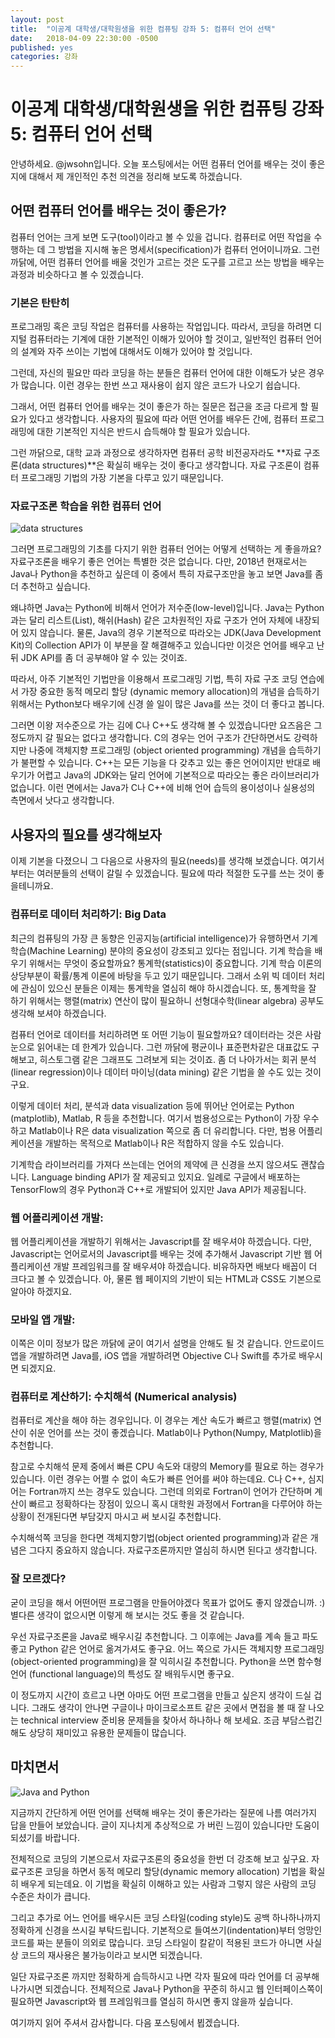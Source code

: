 ```yaml
---
layout: post
title:  "이공계 대학생/대학원생을 위한 컴퓨팅 강좌 5: 컴퓨터 언어 선택"
date:   2018-04-09 22:30:00 -0500
published: yes
categories: 강좌
---
```


# 이공계 대학생/대학원생을 위한 컴퓨팅 강좌 5: 컴퓨터 언어 선택

안녕하세요. @jwsohn입니다. 오늘 포스팅에서는 어떤 컴퓨터 언어를 배우는 것이
좋은지에 대해서 제 개인적인 추천 의견을 정리해 보도록 하겠습니다.

## 어떤 컴퓨터 언어를 배우는 것이 좋은가? 

컴퓨터 언어는 크게 보면 도구(tool)이라고 볼 수 있을 겁니다. 컴퓨터로 어떤
작업을 수행하는 데 그 방법을 지시해 놓은 명세서(specification)가 컴퓨터
언어이니까요. 그런 까닭에, 어떤 컴퓨터 언어를 배울 것인가 고르는 것은 
도구를 고르고 쓰는 방법을 배우는 과정과 비슷하다고 볼 수 있겠습니다.

### 기본은 탄탄히

프로그래밍 혹은 코딩 작업은 컴퓨터를 사용하는 작업입니다. 따라서, 코딩을
하려면 디지털 컴퓨터라는 기계에 대한 기본적인 이해가 있어야 할 것이고,
일반적인 컴퓨터 언어의 설계와 자주 쓰이는 기법에 대해서도 이해가 있어야 할
것입니다.

그런데, 자신의 필요만 따라 코딩을 하는 분들은 컴퓨터 언어에 대한 이해도가 낮은
경우가 많습니다. 이런 경우는 한번 쓰고 재사용이 쉽지 않은 코드가 나오기
쉽습니다. 

그래서, 어떤 컴퓨터 언어를 배우는 것이 좋은가 하는 질문은 접근을 조금 다르게
할 필요가 있다고 생각합니다. 사용자의 필요에 따라 어떤 언어를 배우든 간에,
컴퓨터 프로그래밍에 대한 기본적인 지식은 반드시 습득해야 할 필요가 있습니다.

그런 까닭으로, 대학 교과 과정으로 생각하자면 컴퓨터 공학 비전공자라도 **자료
구조론(data structures)**은 확실히 배우는 것이 좋다고 생각합니다. 자료 구조론이
컴퓨터 프로그래밍 기법의 가장 기본을 다루고 있기 때문입니다.

### 자료구조론 학습을 위한 컴퓨터 언어

![data structures](/assets/2018-04-09-computing-for-scieng-students-05/data-structures.jpg)

그러면 프로그래밍의 기초를 다지기 위한 컴퓨터 언어는 어떻게 선택하는 게
좋을까요? 자료구조론을 배우기 좋은 언어는 특별한 것은 없습니다. 다만, 2018년
현재로서는 Java나 Python을 추천하고 싶은데 이 중에서 특히 자료구조만을
놓고 보면 Java를 좀 더 추천하고 싶습니다.

왜냐하면 Java는 Python에 비해서 언어가 저수준(low-level)입니다. Java는
Python과는 달리 리스트(List), 해쉬(Hash) 같은 고차원적인 자료 구조가 언어
자체에 내장되어 있지 않습니다. 물론, Java의 경우 기본적으로 따라오는 JDK(Java
Development Kit)의 Collection API가 이 부분을 잘 해결해주고 있습니다만 이것은
언어를 배우고 난 뒤 JDK API를 좀 더 공부해야 알 수 있는 것이죠.

따라서, 아주 기본적인 기법만을 이용해서 프로그래밍 기법, 특히 자료 구조 코딩
연습에서 가장 중요한 동적 메모리 할당 (dynamic memory allocation)의 개념을
습득하기 위해서는 Python보다 배우기에 신경 쓸 일이 많은 Java를 쓰는 것이 더
좋다고 봅니다.

그러면 이왕 저수준으로 가는 김에 C나 C++도 생각해 볼 수 있겠습니다만 요즈음은
그 정도까지 갈 필요는 없다고 생각합니다. C의 경우는 언어 구조가 간단하면서도
강력하지만 나중에 객체지향 프로그래밍 (object oriented programming) 개념을
습득하기가 불편할 수 있습니다. C++는 모든 기능을 다 갖추고 있는 좋은
언어이지만 반대로 배우기가 어렵고 Java의 JDK와는 달리 언어에 기본적으로
따라오는 좋은 라이브러리가 없습니다. 이런 면에서는 Java가 C나 C++에 비해 언어
습득의 용이성이나 실용성의 측면에서 낫다고 생각합니다.

## 사용자의 필요를 생각해보자

이제 기본을 다졌으니 그 다음으로 사용자의 필요(needs)를 생각해 보겠습니다.
여기서부터는 여러분들의 선택이 갈릴 수 있겠습니다. 필요에 따라 적절한 도구를
쓰는 것이 좋을테니까요. 

### 컴퓨터로 데이터 처리하기: Big Data

최근의 컴퓨팅의 가장 큰 동향은 인공지능(artificial intelligence)가 유행하면서
기계 학습(Machine Learning) 분야의 중요성이 강조되고 있다는 점입니다. 기계
학습을 배우기 위해서는 무엇이 중요할까요? 통계학(statistics)이 중요합니다.
기계 학습 이론의 상당부분이 확률/통계 이론에 바탕을 두고 있기 때문입니다.
그래서 소위 빅 데이터 처리에 관심이 있으신 분들은 이제는 통계학을 열심히 해야
하시겠습니다. 또, 통계학을 잘 하기 위해서는 행렬(matrix) 연산이 많이 필요하니
선형대수학(linear algebra) 공부도 생각해 보셔야 하겠습니다.

컴퓨터 언어로 데이터를 처리하려면 또 어떤 기능이 필요할까요? 데이터라는 것은
사람 눈으로 읽어내는 데 한계가 있습니다. 그런 까닭에 평균이나 표준편차같은
대표값도 구해보고, 히스토그램 같은 그래프도 그려보게 되는 것이죠. 좀 더
나아가서는 회귀 분석(linear regression)이나 데이터 마이닝(data mining) 같은
기법을 쓸 수도 있는 것이구요.

이렇게 데이터 처리, 분석과 data visualization 등에 뛰어난 언어로는 Python
(matplotlib), Matlab, R 등을 추천합니다. 여기서 범용성으로는 Python이 가장
우수하고 Matlab이나 R은 data visualization 쪽으로 좀 더 유리합니다. 다만, 범용
어플리케이션을 개발하는 목적으로 Matlab이나 R은 적합하지 않을 수도 있습니다.

기계학습 라이브러리를 가져다 쓰는데는 언어의 제약에 큰 신경을 쓰지 않으셔도
괜찮습니다. Language binding API가 잘 제공되고 있지요. 일례로 구글에서
배포하는 TensorFlow의 경우 Python과 C++로 개발되어 있지만 Java API가
제공됩니다. 

### 웹 어플리케이션 개발:

웹 어플리케이션을 개발하기 위해서는 Javascript를 잘 배우셔야 하겠습니다.
다만, Javascript는 언어로서의 Javascript를 배우는 것에 추가해서 Javascript
기반 웹 어플리케이션 개발 프레임워크를 잘 배우셔야 하겠습니다. 비유하자면
배보다 배꼽이 더 크다고 볼 수 있겠습니다. 아, 물론 웹 페이지의 기반이 되는
HTML과 CSS도 기본으로 알아야 하겠지요. 

### 모바일 앱 개발:

이쪽은 이미 정보가 많은 까닭에 굳이 여기서 설명을 안해도 될 것 같습니다.
안드로이드 앱을 개발하려면 Java를, iOS 앱을 개발하려면 Objective C나 Swift를
추가로 배우시면 되겠지요. 

### 컴퓨터로 계산하기: 수치해석 (Numerical analysis)

컴퓨터로 계산을 해야 하는 경우입니다. 이 경우는 계산 속도가 빠르고
행렬(matrix) 연산이 쉬운 언어를 쓰는 것이 좋겠습니다. Matlab이나 Python(Numpy,
Matplotlib)을 추천합니다. 

참고로 수치해석 문제 중에서 빠른 CPU 속도와 대량의 Memory를 필요로 하는 경우가
있습니다. 이런 경우는 어쩔 수 없이 속도가 빠른 언어를 써야 하는데요.  C나 C++,
심지어는 Fortran까지 쓰는 경우도 있습니다. 그런데 의외로 Fortran이 언어가
간단하며 계산이 빠르고 정확하다는 장점이 있으니 혹시 대학원 과정에서 Fortran을
다루어야 하는 상황이 전개된다면 부담갖지 마시고 써 보시길 추천합니다.

수치해석쪽 코딩을 한다면 객체지향기법(object oriented programming)과 같은
개념은 그다지 중요하지 않습니다. 자료구조론까지만 열심히 하시면 된다고
생각합니다.

### 잘 모르겠다?

굳이 코딩을 해서 어떤어떤 프로그램을 만들어야겠다 목표가 없어도 좋지
않겠습니까. :) 별다른 생각이 없으시면 이렇게 해 보시는 것도 좋을 것 같습니다.

우선 자료구조론을 Java로 배우시길 추천합니다. 그 이후에는 Java를 계속 들고
파도 좋고 Python 같은 언어로 옮겨가셔도 좋구요. 어느 쪽으로 가시든 객체지향
프로그래밍(object-oriented programming)을 잘 익히시길 추천합니다. Python을
쓰면 함수형 언어 (functional language)의 특성도 잘 배워두시면 좋구요.

이 정도까지 시간이 흐르고 나면 아마도 어떤 프로그램을 만들고 싶은지 생각이
드실 겁니다. 그래도 생각이 안나면 구글이나 마이크로소프트 같은 곳에서 면접을
볼 때 잘 나오는 technical interview 준비용 문제들을 찾아서 하나하나 해 보세요.
조금 부담스럽긴 해도 상당히 재미있고 유용한 문제들이 많습니다.

## 마치면서

![Java and Python](/assets/2018-04-09-computing-for-scieng-students-05/java-and-python-logo.png)

지금까지 간단하게 어떤 언어를 선택해 배우는 것이 좋은가라는 질문에 나름
여러가지 답을 만들어 보았습니다. 글이 지나치게 추상적으로 가 버린 느낌이
있습니다만 도움이 되셨기를 바랍니다.

전체적으로 코딩의 기본으로서 자료구조론의 중요성을 한번 더 강조해 보고 싶구요.
자료구조론 코딩을 하면서 동적 메모리 할당(dynamic memory allocation) 기법을
확실히 배우게 되는데요. 이 기법을 확실히 이해하고 있는 사람과 그렇지 않은
사람의 코딩 수준은 차이가 큽니다. 

그리고 추가로 어느 언어를 배우시든 코딩 스타일(coding style)도 공백
하나하나까지 정확하게 신경을 쓰시길 부탁드립니다. 기본적으로
들여쓰기(indentation)부터 엉망인 코드를 짜는 분들이 의외로 많습니다. 코딩
스타일이 칼같이 적용된 코드가 아니면 사실상 코드의 재사용은 불가능이라고
보시면 되겠습니다.

일단 자료구조론 까지만 정확하게 습득하시고 나면 각자 필요에 따라 언어를 더
공부해 나가시면 되겠습니다. 전체적으로 Java나 Python을 꾸준히 하시고 웹
인터페이스쪽이 필요하면 Javascript와 웹 프레임워크를 열심히 하시면 좋지 않을까
싶습니다.

여기까지 읽어 주셔서 감사합니다. 다음 포스팅에서 뵙겠습니다.

